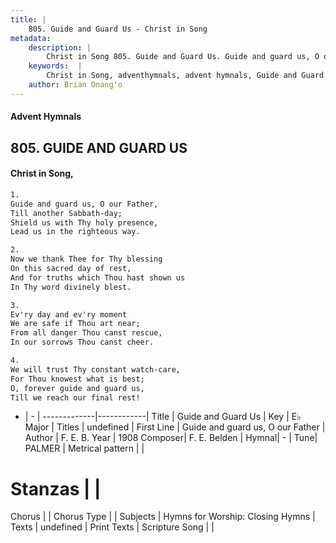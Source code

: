 ```yaml
---
title: |
    805. Guide and Guard Us - Christ in Song
metadata:
    description: |
        Christ in Song 805. Guide and Guard Us. Guide and guard us, O our Father, Till another Sabbath-day; Shield us with Thy holy presence, Lead us in the righteous way.
    keywords:  |
        Christ in Song, adventhymnals, advent hymnals, Guide and Guard Us, Guide and guard us, O our Father. 
    author: Brian Onang'o
---
```


#### Advent Hymnals
## 805. GUIDE AND GUARD US
####  Christ in Song,

```txt
1.
Guide and guard us, O our Father,
Till another Sabbath-day;
Shield us with Thy holy presence,
Lead us in the righteous way.

2.
Now we thank Thee for Thy blessing
On this sacred day of rest,
And for truths which Thou hast shown us
In Thy word divinely blest.

3.
Ev'ry day and ev'ry moment
We are safe if Thou art near;
From all danger Thou canst rescue,
In our sorrows Thou canst cheer.

4.
We will trust Thy constant watch-care,
For Thou knowest what is best;
O, forever guide and guard us,
Till we reach our final rest!


```

- |   -  |
-------------|------------|
Title | Guide and Guard Us |
Key | E♭ Major |
Titles | undefined |
First Line | Guide and guard us, O our Father |
Author | F. E. B.
Year | 1908
Composer| F. E. Belden |
Hymnal|  - |
Tune| PALMER |
Metrical pattern | |
# Stanzas |  |
Chorus |  |
Chorus Type |  |
Subjects | Hymns for Worship: Closing Hymns |
Texts | undefined |
Print Texts | 
Scripture Song |  |
    
